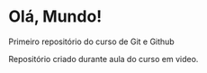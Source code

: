 # Olá, Mundo!
 Primeiro repositório do curso de Git e Github


Repositório criado durante aula do curso em video.